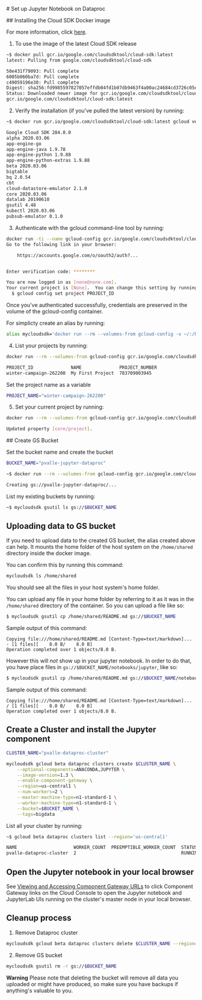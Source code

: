 # Set up Jupyter Notebook on Dataproc

## Installing the Cloud SDK Docker image

For more information, click [here](https://cloud.google.com/sdk/docs/downloads-docker).

1. To use the image of the latest Cloud SDK release

```bash
~$ docker pull gcr.io/google.com/cloudsdktool/cloud-sdk:latest
latest: Pulling from google.com/cloudsdktool/cloud-sdk

50e431f79093: Pull complete
6005b060ba7d: Pull complete
c49059196e30: Pull complete
Digest: sha256:fd9985597827057effdb04fd1b07db9463f4a00ac24684cd3726c05e146eafa1
Status: Downloaded newer image for gcr.io/google.com/cloudsdktool/cloud-sdk:latest
gcr.io/google.com/cloudsdktool/cloud-sdk:latest
```

2. Verify the installation (if you've pulled the latest version) by running:

```bash
~$ docker run gcr.io/google.com/cloudsdktool/cloud-sdk:latest gcloud version

Google Cloud SDK 284.0.0
alpha 2020.03.06
app-engine-go
app-engine-java 1.9.78
app-engine-python 1.9.88
app-engine-python-extras 1.9.88
beta 2020.03.06
bigtable
bq 2.0.54
cbt
cloud-datastore-emulator 2.1.0
core 2020.03.06
datalab 20190610
gsutil 4.48
kubectl 2020.03.06
pubsub-emulator 0.1.0
```

3. Authenticate with the gcloud command-line tool by running:

```bash
docker run -ti --name gcloud-config gcr.io/google.com/cloudsdktool/cloud-sdk gcloud auth login
Go to the following link in your browser:

    https://accounts.google.com/o/oauth2/auth?...


Enter verification code: ********

You are now logged in as [none@none.com].
Your current project is [None].  You can change this setting by running:
  $ gcloud config set project PROJECT_ID
```

Once you've authenticated successfully, credentials are preserved in the volume of the gcloud-config container.

For simplicty create an alias by running:

```bash
alias mycloudsdk='docker run --rm --volumes-from gcloud-config -v ~/:/home/shared gcr.io/google.com/cloudsdktool/cloud-sdk'
```

4. List your projects by running:

```bash
docker run --rm --volumes-from gcloud-config gcr.io/google.com/cloudsdktool/cloud-sdk gcloud projects list

PROJECT_ID              NAME              PROJECT_NUMBER
winter-campaign-262200  My First Project  783709003945
```

Set the project name as a variable

```bash
PROJECT_NAME="winter-campaign-262200"
```

5. Set your current project by running:

```bash
docker run --rm --volumes-from gcloud-config gcr.io/google.com/cloudsdktool/cloud-sdk gcloud config set project $PROJECT_NAME

Updated property [core/project].
```

## Create GS Bucket

Set the bucket name and create the bucket

```bash
BUCKET_NAME="pvalle-jupyter-dataproc"
```

```bash
~$ docker run --rm --volumes-from gcloud-config gcr.io/google.com/cloudsdktool/cloud-sdk gsutil mb -p $PROJECT_NAME -c standard -l us-central1 gs://$BUCKET_NAME

Creating gs://pvalle-jupyter-dataproc/...
```

List my existing buckets by running:

```bash
~$ mycloudsdk gsutil ls gs://$BUCKET_NAME
```

## Uploading data to GS bucket

If you need to upload data to the created GS bucket, the alias created above can help. It mounts the home folder of the host system on the `/home/shared` directory inside the docker image.

You can confirm this by running this command:

```bash
mycloudsdk ls /home/shared
```

You should see all the files in your host system's home folder.

You can upload any file in your home folder by referring to it as it was in the `/home/shared` directory of the container.
So you can upload a file like so:

```bash
$ mycloudsdk gsutil cp /home/shared/README.md gs://$BUCKET_NAME
```

Sample output of this command:
```
Copying file:///home/shared/README.md [Content-Type=text/markdown]...
- [1 files][    8.0 B/    8.0 B]
Operation completed over 1 objects/8.0 B.
```

However this will *not* show up in your jupyter notebook. In order to do that, you have place files in `gs://$BUCKET_NAME/notebooks/jupyter`, like so:

```bash
$ mycloudsdk gsutil cp /home/shared/README.md gs://$BUCKET_NAME/notebooks/jupyter
```

Sample output of this command:
```
Copying file:///home/shared/README.md [Content-Type=text/markdown]...
/ [1 files][    8.0 B/    8.0 B]
Operation completed over 1 objects/8.0 B.
```


## Create a Cluster and install the Jupyter component

```bash
CLUSTER_NAME="pvalle-dataproc-cluster"
```

```bash
mycloudsdk gcloud beta dataproc clusters create $CLUSTER_NAME \
	--optional-components=ANACONDA,JUPYTER \
	--image-version=1.3 \
	--enable-component-gateway \
	--region=us-central1 \
	--num-workers=2 \
	--master-machine-type=n1-standard-1 \
	--worker-machine-type=n1-standard-1 \
	--bucket=$BUCKET_NAME \
	--tags=bigdata
```

List all your cluster by running:

```bash
~$ gcloud beta dataproc clusters list --region='us-central1'

NAME                     WORKER_COUNT  PREEMPTIBLE_WORKER_COUNT  STATUS   ZONE           SCHEDULED_DELETE
pvalle-dataproc-cluster  2                                       RUNNING  us-central1-c
```

## Open the Jupyter notebook in your local browser

See [Viewing and Accessing Component Gateway URLs](https://cloud.google.com/dataproc/docs/concepts/accessing/dataproc-gateways#viewing_and_accessing_component_gateway_urls) to click Component Gateway links on the Cloud Console to open the Jupyter notebook and JupyterLab UIs running on the cluster's master node in your local browser.

## Cleanup process

1. Remove Dataproc cluster

```bash
mycloudsdk gcloud beta dataproc clusters delete $CLUSTER_NAME --region='us-central1'
```

2. Remove GS bucket

```bash
mycloudsdk gsutil rm -r gs://$BUCKET_NAME
```

**Warning**
Please note that deleting the bucket will remove all data you uploaded or might have produced, so make sure you have backups if anything's valuable to you.